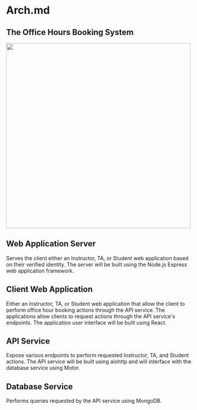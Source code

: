 # Arch.md

## The Office Hours Booking System
<img src='https://i.imgur.com/N1AJuuV.png' width='500px'>

## Web Application Server
Serves the client either an Instructor, TA, or Student web application based on their verified identity. The server will be built using the Node.js Express web application framework.

## Client Web Application
Either an Instructor, TA, or Student web application that allow the client to perform office hour booking actions through the API service. The applications allow clients to request actions through the API service's endpoints. The application user interface will be built using React.

## API Service
Expose various endpoints to perform requested Instructor, TA, and Student actions. The API service will be built using aiohttp and will interface with the database service using Motor.

## Database Service
Performs queries requested by the API service using MongoDB.
